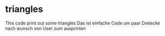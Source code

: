 # triangles
This code print out some triangles
Das ist einfache Code um paar Dreiecke nach wunsch von User zum ausprinten
